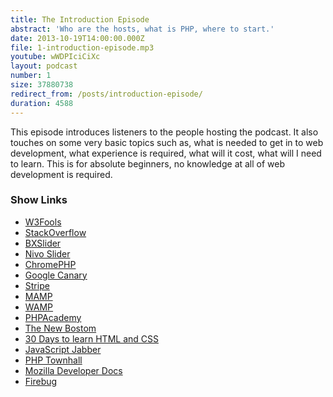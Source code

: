 ```yaml
---
title: The Introduction Episode
abstract: 'Who are the hosts, what is PHP, where to start.'
date: 2013-10-19T14:00:00.000Z
file: 1-introduction-episode.mp3
youtube: wWDPIciCiXc
layout: podcast
number: 1
size: 37880738
redirect_from: /posts/introduction-episode/
duration: 4588
---
```


This episode introduces listeners to the people hosting the podcast.
It also touches on some very basic topics such as, what is needed to get in to web development, what experience is required, what will it cost, what will I need to learn.
This is for absolute beginners, no knowledge at all of web development is required.

### Show Links

- [W3Fools](http://www.w3fools.com/)
- [StackOverflow](http://www.stackoverflow.com)
- [BXSlider](http://bxslider.com/)
- [Nivo Slider](http://dev7studios.com/nivo-slider/)
- [ChromePHP](https://github.com/ccampbell/chromephp)
- [Google Canary](http://www.google.co.uk/intl/en/chrome/browser/canary.html)
- [Stripe](https://stripe.com/gb)
- [MAMP](http://www.mamp.info)
- [WAMP](http://www.wampserver.com/en/)
- [PHPAcademy](http://www.youtube.com/user/phpacademy)
- [The New Bostom](http://www.youtube.com/user/thenewboston)
- [30 Days to learn HTML and CSS](http://freecourses.tutsplus.com/30-days-to-learn-html-and-css/index.html)
- [JavaScript Jabber](http://javascriptjabber.com/)
- [PHP Townhall](http://phptownhall.com/)
- [Mozilla Developer Docs](https://developer.mozilla.org/en-US/docs/Web)
- [Firebug](http://getfirebug.com/)
